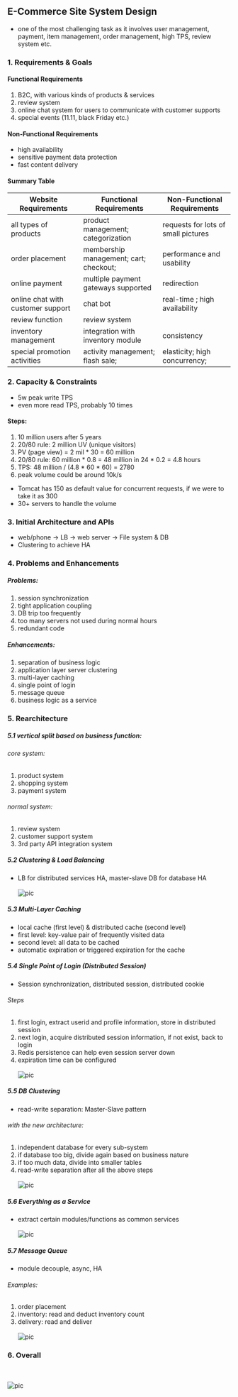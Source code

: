 ## E-Commerce Site System Design
- one of the most challenging task as it involves user management, payment, item management,
order management, high TPS, review system etc.

### 1. Requirements & Goals
#### Functional Requirements
1. B2C, with various kinds of products & services
1. review system
1. online chat system for users to communicate with customer supports
1. special events (11.11, black Friday etc.)

#### Non-Functional Requirements
- high availability
- sensitive payment data protection
- fast content delivery

#### Summary Table
| Website Requirements | Functional Requirements | Non-Functional Requirements |
| --- | --- | --- |
| all types of products | product management; categorization | requests for lots of small pictures |
| order placement | membership management; cart; checkout; | performance and usability |
| online payment | multiple payment gateways supported | redirection |
| online chat with customer support | chat bot | real-time ; high availability |
| review function | review system | |
| inventory management | integration with inventory module | consistency |
| special promotion activities | activity management; flash sale; | elasticity; high concurrency; |

### 2. Capacity & Constraints
- 5w peak write TPS
- even more read TPS, probably 10 times

#### Steps:
1. 10 million users after 5 years
1. 20/80 rule: 2 million UV (unique visitors)
1. PV (page view) = 2 mil * 30 = 60 million
1. 20/80 rule: 60 million * 0.8 = 48 million in 24 * 0.2 = 4.8 hours
1. TPS: 48 million / (4.8 * 60 * 60) = 2780
1. peak volume could be around 10k/s

- Tomcat has 150 as default value for concurrent requests, if we were to take it as 300
- 30+ servers to handle the volume

### 3. Initial Architecture and APIs
- web/phone -> LB -> web server -> File system & DB
- Clustering to achieve HA

### 4. Problems and Enhancements
##### Problems:
1. session synchronization
1. tight application coupling
1. DB trip too frequently
1. too many servers not used during normal hours
1. redundant code

##### Enhancements:
1. separation of business logic
1. application layer server clustering
1. multi-layer caching
1. single point of login
1. message queue
1. business logic as a service

### 5. Rearchitecture
##### 5.1 vertical split based on business function:
###### core system:
1. product system
1. shopping system
1. payment system
###### normal system:
1. review system
1. customer support system
1. 3rd party API integration system

##### 5.2 Clustering & Load Balancing
- LB for distributed services HA, master-slave DB for database HA
<br></br>
![pic](./architecture.PNG)

##### 5.3 Multi-Layer Caching
- local cache (first level) & distributed cache (second level)
- first level: key-value pair of frequently visited data
- second level: all data to be cached
- automatic expiration or triggered expiration for the cache

##### 5.4 Single Point of Login (Distributed Session)
- Session synchronization, distributed session, distributed cookie
###### Steps
1. first login, extract userid and profile information, store in distributed session
1. next login, acquire distributed session information, if not exist, back to login
1. Redis persistence can help even session server down
1. expiration time can be configured
<br></br>
![pic](./session.PNG)

##### 5.5 DB Clustering
- read-write separation: Master-Slave pattern
###### with the new architecture:
1. independent database for every sub-system
1. if database too big, divide again based on business nature
1. if too much data, divide into smaller tables
1. read-write separation after all the above steps
<br></br>
![pic](./db.PNG)

##### 5.6 Everything as a Service
- extract certain modules/functions as common services
<br></br>
![pic](./service.PNG)

##### 5.7 Message Queue
- module decouple, async, HA
###### Examples:
1. order placement
1. inventory: read and deduct inventory count
1. delivery: read and deliver
<br></br>
![pic](./mq.PNG)

### 6. Overall
<br></br>
![pic](./overall.PNG)